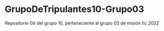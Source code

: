 # GrupoDeTripulantes10-Grupo03
Repositorio Git del grupo 10, perteneciente al grupo 03 de misión tic 2022
